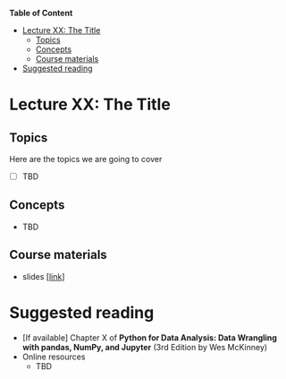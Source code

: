 
**Table of Content**
- [Lecture XX: The Title](#lecture-xx-the-title)
  - [Topics](#topics)
  - [Concepts](#concepts)
  - [Course materials](#course-materials)
- [Suggested reading](#suggested-reading)

# Lecture XX: The Title

## Topics
Here are the topics we are going to cover
* [ ] TBD


## Concepts
* TBD


## Course materials
* slides [[link](TBD)]

# Suggested reading
* [If available] Chapter X of **Python for Data Analysis: Data Wrangling with pandas, NumPy, and Jupyter** (3rd Edition by Wes McKinney)
* Online resources
  * TBD
